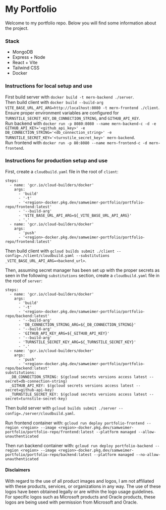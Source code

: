 # My Portfolio

Welcome to my portfolio repo. Below you will find some information about the project.

### Stack

-   MongoDB
-   Express + Node
-   React + Vite
-   Tailwind CSS
-   Docker

### Instructions for local setup and use

First build server with `docker build -t mern-backend ./server`.  
Then build client with `docker build --build-arg VITE_BASE_URL_API_ARG=http://localhost:8080 -t mern-frontend ./client`.  
Ensure proper environment variables are configured for `TURNSTILE_SECRET_KEY`, `DB_CONNECTION_STRING`, and `GITHUB_API_KEY`.  
Run backend with `docker run -p 8080:8080 --name mern-backend-c -d -e GITHUB_API_KEY='<github_api_key>' -e DB_CONNECTION_STRING='<db_connection_string>' -e TURNSTILE_SECRET_KEY='<turnstile_secret_key>' mern-backend`.  
Run frontend with `docker run -p 80:8080 --name mern-frontend-c -d mern-frontend`.

### Instructions for production setup and use

First, create a `cloudbuild.yaml` file in the root of `client`:

```
steps:
  - name: 'gcr.io/cloud-builders/docker'
    args:
      - 'build'
      - '-t'
      - '<region>-docker.pkg.dev/samweimer-portfolio/portfolio-repo/frontend:latest'
      - '--build-arg'
      - 'VITE_BASE_URL_API_ARG=${_VITE_BASE_URL_API_ARG}'
      - '.'
  - name: 'gcr.io/cloud-builders/docker'
    args:
      - 'push'
      - '<region>-docker.pkg.dev/samweimer-portfolio/portfolio-repo/frontend:latest'
```

Then build client with `gcloud builds submit ./client --config=./client/cloudbuild.yaml --substitutions _VITE_BASE_URL_API_ARG=<backend_url>`.

Then, assuming secret manager has been set up with the proper secrets as seen in the following `substitutions` section, create a `cloudbuild.yaml` file in the root of `server`:

```
steps:
  - name: 'gcr.io/cloud-builders/docker'
    args:
      - 'build'
      - '-t'
      - '<region>-docker.pkg.dev/samweimer-portfolio/portfolio-repo/backend:latest'
      - '--build-arg'
      - 'DB_CONNECTION_STRING_ARG=${_DB_CONNECTION_STRING}'
      - '--build-arg'
      - 'GITHUB_API_KEY_ARG=${_GITHUB_API_KEY}'
      - '--build-arg'
      - 'TURNSTILE_SECRET_KEY_ARG=${_TURNSTILE_SECRET_KEY}'
      - '.'
  - name: 'gcr.io/cloud-builders/docker'
    args:
      - 'push'
      - '<region>-docker.pkg.dev/samweimer-portfolio/portfolio-repo/backend:latest'
substitutions:
  _DB_CONNECTION_STRING: $(gcloud secrets versions access latest --secret=db-connection-string)
  _GITHUB_API_KEY: $(gcloud secrets versions access latest --secret=github-api-key)
  _TURNSTILE_SECRET_KEY: $(gcloud secrets versions access latest --secret=turnstile-secret-key)
```

Then build server with `gcloud builds submit ./server --config=./server/cloudbuild.yaml`.

Run frontend container with:
`gcloud run deploy portfolio-frontend --region <region> --image <region>-docker.pkg.dev/samweimer-portfolio/portfolio-repo/frontend:latest --platform managed --allow-unauthenticated`

Then run backend container with:
`gcloud run deploy portfolio-backend --region <region> --image <region>-docker.pkg.dev/samweimer-portfolio/portfolio-repo/backend:latest --platform managed --no-allow-unauthenticated`

#### Disclaimers

With regard to the use of all product images and logos, I am not affiliated with these products, services, or organizations in any way. The use of these logos have been obtained legally or are within the logo usage guidelines.  
For specific logos such as Microsoft products and Oracle products, these logos are being used with permission from Microsoft and Oracle.
